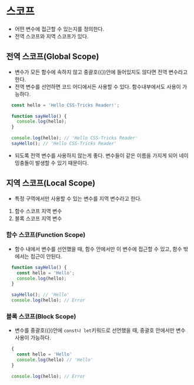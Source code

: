 # 스코프
- 어떤 변수에 접근할 수 있는지를 정의한다.
- 전역 스코프와 지역 스코프가 있다.

## 전역 스코프(Global Scope)
- 변수가 모든 함수에 속하지 않고 중괄호({})안에 들어있지도 않다면 전역 변수라고 한다.
- 전역 변수를 선언하면 코드 어디에서든 사용할 수 있다. 함수내부에서도 사용이 가능하다.

```javascript
  const hello = 'Hello CSS-Tricks Reader!';
  
  function sayHello() {
    console.log(hello);
  }
  
  console.log(hello); // 'Hello CSS-Tricks Reader'
  sayHello(); // 'Hello CSS-Tricks Reader'
```

- 되도록 전역 변수를 사용하지 않는게 좋다. 변수들이 같은 이름을 가지게 되어 네이밍충돌이 발생할 수 있기 때문이다.

## 지역 스코프(Local Scope)
- 특정 구역에서만 사용할 수 있는 변수를 지역 변수라고 한다.
1. 함수 스코프 지역 변수
2. 블록 스코프 지역 변수

### 함수 스코프(Function Scope)
- 함수 내에서 변수를 선언했을 때, 함수 안에서만 이 변수에 접근할 수 있고, 함수 밖에서는 접근이 안된다.

```javascript
  function sayHello() {
    const hello = 'Hello';
    console.log(hello);
  }
  
  sayHello(); // 'Hello'
  console.log(hello); // Error
```

### 블록 스코프(Block Scope)
- 변수를 중괄호({})안에 `const나 let`키워드로 선언했을 때, 중괄호 안에서만 변수 사용이 가능하다.

```javascript
  {
    const hello = 'Hello'
    console.log(hello) // 'Hello'
  }
  
  console.log(hello); // Error
```



